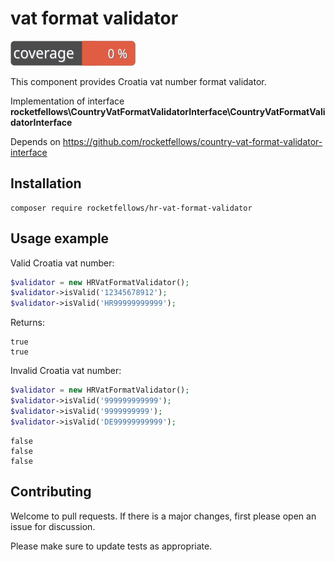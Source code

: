 # <Country> vat format validator

![Code Coverage Badge](./badge.svg)

This component provides Croatia vat number format validator.

Implementation of interface **rocketfellows\CountryVatFormatValidatorInterface\CountryVatFormatValidatorInterface**

Depends on https://github.com/rocketfellows/country-vat-format-validator-interface

## Installation

```shell
composer require rocketfellows/hr-vat-format-validator
```

## Usage example

Valid Croatia vat number:

```php
$validator = new HRVatFormatValidator();
$validator->isValid('12345678912');
$validator->isValid('HR99999999999');
```

Returns:

```shell
true
true
```

Invalid Croatia vat number:

```php
$validator = new HRVatFormatValidator();
$validator->isValid('999999999999');
$validator->isValid('9999999999');
$validator->isValid('DE99999999999');
```

```shell
false
false
false
```

## Contributing

Welcome to pull requests. If there is a major changes, first please open an issue for discussion.

Please make sure to update tests as appropriate.
